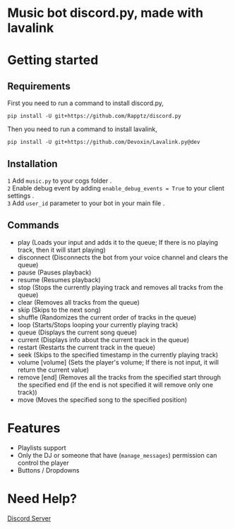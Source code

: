 # Music bot discord.py, made with lavalink
# Getting started
## Requirements
First you need to run a command to install discord.py,
```shell
pip install -U git+https://github.com/Rapptz/discord.py

```
Then you need to run a command to install lavalink,
```shell
pip install -U git+https://github.com/Devoxin/Lavalink.py@dev
```
## Installation
`1` Add `music.py` to your cogs folder .<br>
`2` Enable debug event by adding `enable_debug_events = True` to your client settings .<br>
`3` Add `user_id` parameter to your bot in your main file .

## Commands
- play <query> (Loads your input and adds it to the queue; If there is no playing track, then it will start playing)
- disconnect (Disconnects the bot from your voice channel and clears the queue)
- pause (Pauses playback)
- resume (Resumes playback)
- stop (Stops the currently playing track and removes all tracks from the queue)
- clear (Removes all tracks from the queue)
- skip (Skips to the next song)
- shuffle (Randomizes the current order of tracks in the queue)
- loop (Starts/Stops looping your currently playing track)
- queue (Displays the current song queue)
- current (Displays info about the current track in the queue)
- restart (Restarts the current track in the queue)
- seek <position> (Skips to the specified timestamp in the currently playing track)
- volume [volume] (Sets the player's volume; If there is not input, it will return the current value)
- remove <start> [end] (Removes all the tracks from the specified start through the specified end (if the end is not specified it will remove only one track))
- move <position> <track> (Moves the specified song to the specified position)

# Features
- Playlists support
- Only the DJ or someone that have (`manage_messages`) permission can control the player
- Buttons / Dropdowns
  
# Need Help?
[Discord Server](https://discord.gg/DNKEDurMyn)
